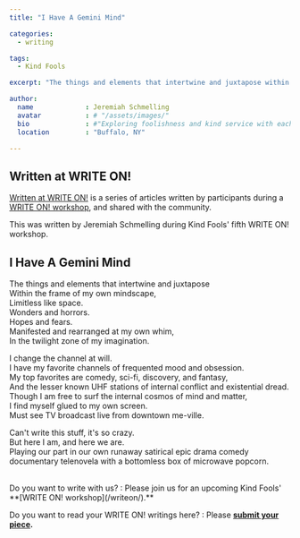```yaml
---
title: "I Have A Gemini Mind"

categories:
  - writing

tags:
  - Kind Fools

excerpt: "The things and elements that intertwine and juxtapose within the frame of my own mindscape"

author:
  name             : Jeremiah Schmelling
  avatar           : # "/assets/images/"
  bio              : #"Exploring foolishness and kind service with each other."
  location         : "Buffalo, NY"

---
```


## Written at WRITE ON!

[Written at WRITE ON!](/writtenat/) is a series of articles written by participants during a [WRITE ON! workshop](/writeon), and shared with the community.

This was written by Jeremiah Schmelling during Kind Fools' fifth WRITE ON! workshop.

## I Have A Gemini Mind

The things and elements that intertwine and juxtapose<br>
Within the frame of my own mindscape,<br>
Limitless like space.<br>
Wonders and horrors.<br>
Hopes and fears.<br>
Manifested and rearranged at my own whim,<br>
In the twilight zone of my imagination.

I change the channel at will.<br>
I have my favorite channels of frequented mood and obsession.<br>
My top favorites are comedy, sci-fi, discovery, and fantasy,<br>
And the lesser known UHF stations of internal conflict and existential dread.<br>
Though I am free to surf the internal cosmos of mind and matter,<br>
I find myself glued to my own screen.<br>
Must see TV broadcast live from downtown me-ville.

Can't write this stuff, it's so crazy.<br>
But here I am, and here we are.<br>
Playing our part in our own runaway satirical epic drama comedy<br>
documentary telenovela with a bottomless box of microwave popcorn.<br>

<br>
Do you want to write with us?
:    Please join us for an upcoming Kind Fools' **[WRITE ON! workshop](/writeon/).**

Do you want to read your WRITE ON! writings here?
: Please **[submit your piece](/submit/).**

